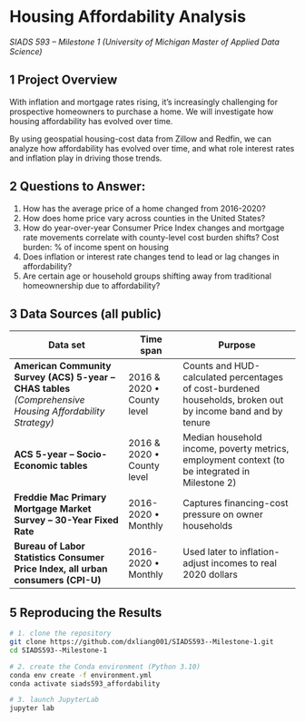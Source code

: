 # Housing Affordability Analysis  
*SIADS 593 – Milestone 1 (University of Michigan Master of Applied Data Science)*


## 1  Project Overview
With inflation and mortgage rates rising, it’s increasingly challenging for prospective homeowners to purchase a home. We will investigate how housing affordability has evolved over time. 

By using geospatial housing-cost data from Zillow and Redfin, we can analyze how affordability has evolved over time, and what role interest rates and inflation play in driving those trends.



## 2 Questions to Answer: 
1. How has the average price of a home changed from 2016-2020? 
2. How does home price vary across counties in the United States? 
3. How do year-over-year Consumer Price Index changes and mortgage rate movements correlate with county-level cost burden shifts?
Cost burden: % of income spent on housing
4. Does inflation or interest rate changes tend to lead or lag changes in affordability?
5. Are certain age or household groups shifting away from traditional homeownership due to affordability?


## 3  Data Sources (all public)
| Data set | Time span | Purpose |
|----------|-----------|---------|
| **American Community Survey (ACS) 5-year – CHAS tables**<br>*(Comprehensive Housing Affordability Strategy)* | 2016 & 2020 • County level | Counts and HUD-calculated percentages of cost-burdened households, broken out by income band and by tenure |
| **ACS 5-year – Socio-Economic tables** | 2016 & 2020 • County level | Median household income, poverty metrics, employment context (to be integrated in Milestone 2) |
| **Freddie Mac Primary Mortgage Market Survey – 30-Year Fixed Rate** | 2016-2020 • Monthly | Captures financing-cost pressure on owner households |
| **Bureau of Labor Statistics Consumer Price Index, all urban consumers (CPI-U)** | 2016-2020 • Monthly | Used later to inflation-adjust incomes to real 2020 dollars |


## 5  Reproducing the Results
```bash
# 1. clone the repository
git clone https://github.com/dxliang001/SIADS593--Milestone-1.git
cd SIADS593--Milestone-1

# 2. create the Conda environment (Python 3.10)
conda env create -f environment.yml
conda activate siads593_affordability

# 3. launch JupyterLab
jupyter lab
